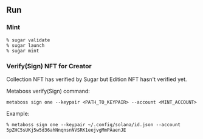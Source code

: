 ## Run
### Mint
```
% sugar validate
% sugar launch
% sugar mint
```

### Verify(Sign) NFT for Creator
Collection NFT has verified by Sugar but Edition NFT hasn't verified yet.

Metaboss verify(Sign) command:
```
metaboss sign one --keypair <PATH_TO_KEYPAIR> --account <MINT_ACCOUNT>
```

Example:
```
% metaboss sign one --keypair ~/.config/solana/id.json --account 5pZHC5sUKj5w5d36ahNnqnsnNVSRK1eejvgMmPAaenJE
```